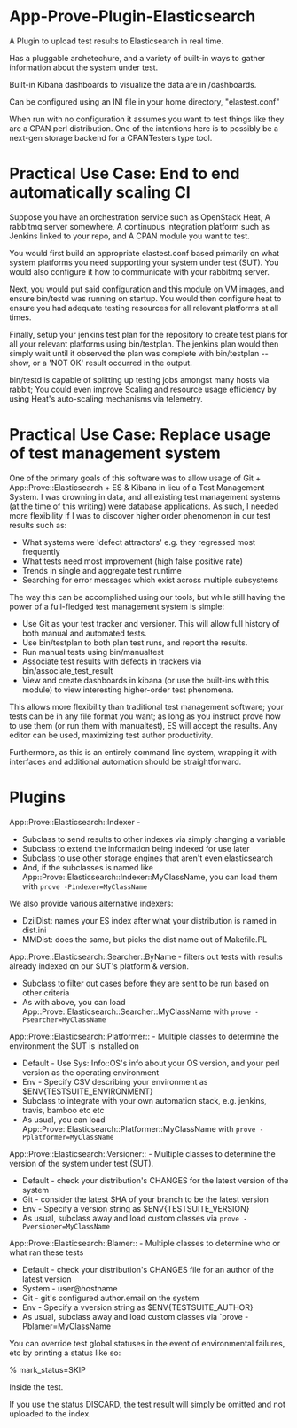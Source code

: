 # App-Prove-Plugin-Elasticsearch
A Plugin to upload test results to Elasticsearch in real time.

Has a pluggable archetechure, and a variety of built-in ways to gather information about the system under test.

Built-in Kibana dashboards to visualize the data are in /dashboards.

Can be configured using an INI file in your home directory, "elastest.conf"

When run with no configuration it assumes you want to test things like they are a CPAN perl distribution.
One of the intentions here is to possibly be a next-gen storage backend for a CPANTesters type tool.

Practical Use Case: End to end automatically scaling CI
========================================================

Suppose you have an orchestration service such as OpenStack Heat,
A rabbitmq server somewhere,
A continuous integration platform such as Jenkins linked to your repo, and
A CPAN module you want to test.

You would first build an appropriate elastest.conf based primarily on what system platforms you need supporting your system under test (SUT).
You would also configure it how to communicate with your rabbitmq server.

Next, you would put said configuration and this module on VM images, and ensure bin/testd was running on startup.
You would then configure heat to ensure you had adequate testing resources for all relevant platforms at all times.

Finally, setup your jenkins test plan for the repository to create test plans for all your relevant platforms using bin/testplan.
The jenkins plan would then simply wait until it observed the plan was complete with bin/testplan --show, or a 'NOT OK' result occurred in the output.

bin/testd is capable of splitting up testing jobs amongst many hosts via rabbit;  You could even improve Scaling and resource usage efficiency by using Heat's auto-scaling mechanisms via telemetry.

Practical Use Case: Replace usage of test management system
============================================================

One of the primary goals of this software was to allow usage of Git + App::Prove::Elasticsearch + ES & Kibana in lieu of a Test Management System.
I was drowning in data, and all existing test management systems (at the time of this writing) were database applications.
As such, I needed more flexibility if I was to discover higher order phenomenon in our test results such as:

* What systems were 'defect attractors' e.g. they regressed most frequently
* What tests need most improvement (high false positive rate)
* Trends in single and aggregate test runtime
* Searching for error messages which exist across multiple subsystems

The way this can be accomplished using our tools, but while still having the power of a full-fledged test management system is simple:

* Use Git as your test tracker and versioner.  This will allow full history of both manual and automated tests.
* Use bin/testplan to both plan test runs, and report the results.
* Run manual tests using bin/manualtest
* Associate test results with defects in trackers via bin/associate_test_result
* View and create dashboards in kibana (or use the built-ins with this module) to view interesting higher-order test phenomena.

This allows more flexibility than traditional test management software; your tests can be in any file format you want;
as long as you instruct prove how to use them (or run them with manualtest), ES will accept the results.
Any editor can be used, maximizing test author productivity.

Furthermore, as this is an entirely command line system, wrapping it with interfaces and additional automation should be straightforward.

Plugins
=========


App::Prove::Elasticsearch::Indexer -
* Subclass to send results to other indexes via simply changing a variable
* Subclass to extend the information being indexed for use later
* Subclass to use other storage engines that aren't even elasticsearch
* And, if the subclasses is named like App::Prove::Elasticsearch::Indexer::MyClassName, you can load them with `prove -Pindexer=MyClassName`

We also provide various alternative indexers:
* DzilDist: names your ES index after what your distribution is named in dist.ini
* MMDist: does the same, but picks the dist name out of Makefile.PL

App::Prove::Elasticsearch::Searcher::ByName - filters out tests with results already indexed on our SUT's platform & version.
* Subclass to filter out cases before they are sent to be run based on other criteria
* As with above, you can load App::Prove::Elasticsearch::Searcher::MyClassName with `prove -Psearcher=MyClassName`

App::Prove::Elasticsearch::Platformer:: - Multiple classes to determine the environment the SUT is installed on
* Default - Use Sys::Info::OS's info about your OS version, and your perl version as the operating environment
* Env     - Specify CSV describing your environment as $ENV{TESTSUITE_ENVIRONMENT}
* Subclass to integrate with your own automation stack, e.g. jenkins, travis, bamboo etc etc
* As usual, you can load App::Prove::Elasticsearch::Platformer::MyClassName with `prove -Pplatformer=MyClassName`

App::Prove::Elasticsearch::Versioner:: - Multiple classes to determine the version of the system under test (SUT).
* Default - check your distribution's CHANGES for the latest version of the system
* Git     - consider the latest SHA of your branch to be the latest version
* Env     - Specify a version string as $ENV{TESTSUITE_VERSION}
* As usual, subclass away and load custom classes via `prove -Pversioner=MyClassName`

App::Prove::Elasticsearch::Blamer:: - Multiple classes to determine who or what ran these tests
* Default - check your distribution's CHANGES file for an author of the latest version
* System  - user@hostname
* Git     - git's configured author.email on the system
* Env     - Specify a vversion string as $ENV{TESTSUITE_AUTHOR}
* As usual, subclass away and load custom classes via `prove -Pblamer=MyClassName

You can override test global statuses in the event of environmental failures, etc by printing a status like so:

% mark_status=SKIP

Inside the test.

If you use the status DISCARD, the test result will simply be omitted and not uploaded to the index.
